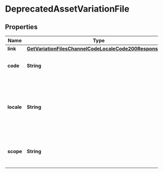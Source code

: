 

# DeprecatedAssetVariationFile


## Properties

| Name | Type | Description | Notes |
|------------ | ------------- | ------------- | -------------|
|**link** | [**GetVariationFilesChannelCodeLocaleCode200ResponseLink**](GetVariationFilesChannelCodeLocaleCode200ResponseLink.md) |  |  [optional] |
|**code** | **String** | Code of the PAM asset variation file |  [optional] |
|**locale** | **String** | Locale of the PAM asset variation file, equal to &#x60;null&#x60; if the asset is not localizable |  [optional] |
|**scope** | **String** | Channel of the PAM asset variation file |  [optional] |



